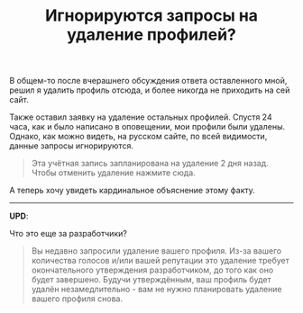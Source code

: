 ﻿---
title: "Игнорируются запросы на удаление профилей?"
se.owner.user_id: 
se.owner.display_name: "user206435"
se.owner.link: ""
se.link: "https://ru.meta.stackoverflow.com/questions/11694/%d0%98%d0%b3%d0%bd%d0%be%d1%80%d0%b8%d1%80%d1%83%d1%8e%d1%82%d1%81%d1%8f-%d0%b7%d0%b0%d0%bf%d1%80%d0%be%d1%81%d1%8b-%d0%bd%d0%b0-%d1%83%d0%b4%d0%b0%d0%bb%d0%b5%d0%bd%d0%b8%d0%b5-%d0%bf%d1%80%d0%be%d1%84%d0%b8%d0%bb%d0%b5%d0%b9"
se.question_id: 11694
se.post_type: question
---
<p>В общем-то после вчерашнего обсуждения ответа оставленного мной, решил я удалить профиль отсюда, и более никогда не приходить на сей сайт.</p>
<p>Также оставил заявку на удаление остальных профилей. Спустя 24 часа, как и было написано в оповещении, мои профили были удалены. Однако, как можно видеть, на русском сайте, по всей видимости, данные запросы игнорируются.</p>
<blockquote>
<p>Эта учётная запись запланирована на удаление 2 дня назад. Чтобы отменить удаление нажмите сюда.</p>
</blockquote>
<p>А теперь хочу увидеть кардинальное объяснение этому факту.</p>
<hr />
<p><strong>UPD</strong>:</p>
<p>Что это еще за разработчики?</p>
<blockquote>
<p>Вы недавно запросили удаление вашего профиля. Из-за вашего количества голосов и/или вашей репутации это удаление требует окончательного утверждения разработчиком, до того как оно будет завершено. Будучи утверждённым, ваш профиль будет удалён незамедлительно - вам не нужно планировать удаление вашего профиля снова.</p>
</blockquote>
